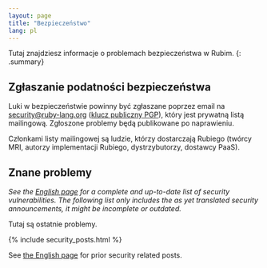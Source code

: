 ```yaml
---
layout: page
title: "Bezpieczeństwo"
lang: pl
---
```


Tutaj znajdziesz informacje o problemach bezpieczeństwa w Rubim.
{: .summary}

## Zgłaszanie podatności bezpieczeństwa

Luki w bezpieczeństwie powinny być zgłaszane poprzez email na
security@ruby-lang.org ([klucz publiczny PGP](/security.asc)), który jest
prywatną listą mailingową. Zgłoszone problemy będą publikowane po naprawieniu.

Członkami listy mailingowej są ludzie, którzy dostarczają Rubiego
(twórcy MRI, autorzy implementacji Rubiego, dystrzybutorzy, dostawcy PaaS).

## Znane problemy

_See the [English page](/en/security/) for a complete and up-to-date
list of security vulnerabilities.
The following list only includes the as yet translated
security announcements, it might be incomplete or outdated._

Tutaj są ostatnie problemy.

{% include security_posts.html %}

See [the English page](/en/security/) for prior security related posts.
